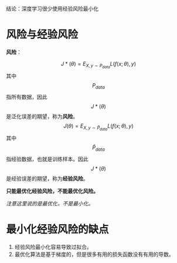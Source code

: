 结论：深度学习很少使用经验风险最小化  

# 风险与经验风险

**风险**：  

$$
J*(\theta) = E_{X,y\sim P_{data}}L(f(x;\theta),y)
$$
其中$$P_{data}$$指所有数据，因此$$J*(\theta)$$是泛化误差的期望，称为**风险**。  
$$
J(\theta) = E_{X,y\sim \hat P_{data}}L(f(x;\theta),y)
$$
其中$$\hat P_{data}$$指经验数据，也就是训练样本。因此$$J*(\theta)$$是经验误差的期望，称为**经验风险**。  

**只能最优化经验风险，不能最优化风险。**

*注意这里说的是最优化，不是最小化。*  

# 最小化经验风险的缺点

1. 经验风险最小化容易导致过拟合。  
2. 最优化算法是基于梯度的，但是很多有用的损失函数没有有用的导数。  
